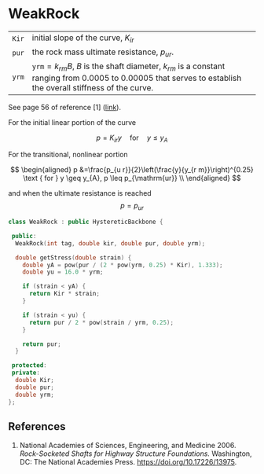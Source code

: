 
# WeakRock 

| |  |
|-----|---------------------------------------------------------------|
| `Kir` | initial slope of the curve, $K_{ir}$
| `pur` | the rock mass ultimate resistance, $p_{ur}$.
| `yrm` | $\texttt{yrm} = k_{rm}B$, $B$ is the shaft diameter, $k_{rm}$ is a constant ranging from 0.0005 to 0.00005 that serves to establish the overall stiffness of the curve.

See page 56 of reference [1] ([link](https://www.dropbox.com/s/h3s9qvvz3pb4tlf/Weak%20Rock%20Reference%20Book.pdf?dl=0)).


For the initial linear portion of the curve

$$p=K_{i r} y \quad \text{for} \quad y \leq y_{A}$$

For the transitional, nonlinear portion

$$
\begin{aligned}
p &=\frac{p_{u r}}{2}\left(\frac{y}{y_{r m}}\right)^{0.25} \text { for } y \geq y_{A}, p \leq p_{\mathrm{ur}} \\
\end{aligned}
$$

and when the ultimate resistance is reached
$$p = p_{u r}$$

```cpp
class WeakRock : public HystereticBackbone {

 public:
  WeakRock(int tag, double kir, double pur, double yrm);

  double getStress(double strain) {
    double yA = pow(pur / (2 * pow(yrm, 0.25) * Kir), 1.333);
    double yu = 16.0 * yrm;

    if (strain < yA) {
      return Kir * strain;
    }

    if (strain < yu) {
      return pur / 2 * pow(strain / yrm, 0.25);
    }

    return pur;
  }

 protected:
 private:
  double Kir;
  double pur;
  double yrm;
};
```

## References

1. National Academies of Sciences, Engineering, and Medicine 2006. *Rock-Socketed Shafts for Highway Structure Foundations.* Washington, DC: The National Academies Press. https://doi.org/10.17226/13975.


